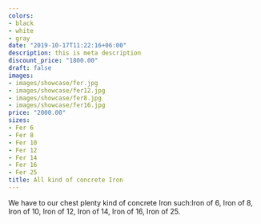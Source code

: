 ```yaml
---
colors:
- black
- white
- gray
date: "2019-10-17T11:22:16+06:00"
description: this is meta description
discount_price: "1800.00"
draft: false
images:
- images/showcase/fer.jpg
- images/showcase/fer12.jpg
- images/showcase/fer8.jpg
- images/showcase/fer16.jpg
price: "2000.00"
sizes:
- Fer 6
- Fer 8
- Fer 10
- Fer 12
- Fer 14
- Fer 16
- Fer 25
title: All kind of concrete Iron
---
```


We have to our chest plenty kind of concrete Iron such:Iron of 6, Iron of 8, Iron of 10, Iron of 12, Iron of 14, Iron of 16, Iron of 25.
